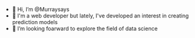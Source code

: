 - 👋 Hi, I’m @Murraysays
- 👀 I'm a web developer but lately, I've developed an interest in creating prediction models
- 💞 I’m looking foarward to explore the field of data science
<!---
Murraysays/Murraysays is a ✨ special ✨ repository because its `README.md` (this file) appears on your GitHub profile.
You can click the Preview link to take a look at your changes.
--->
